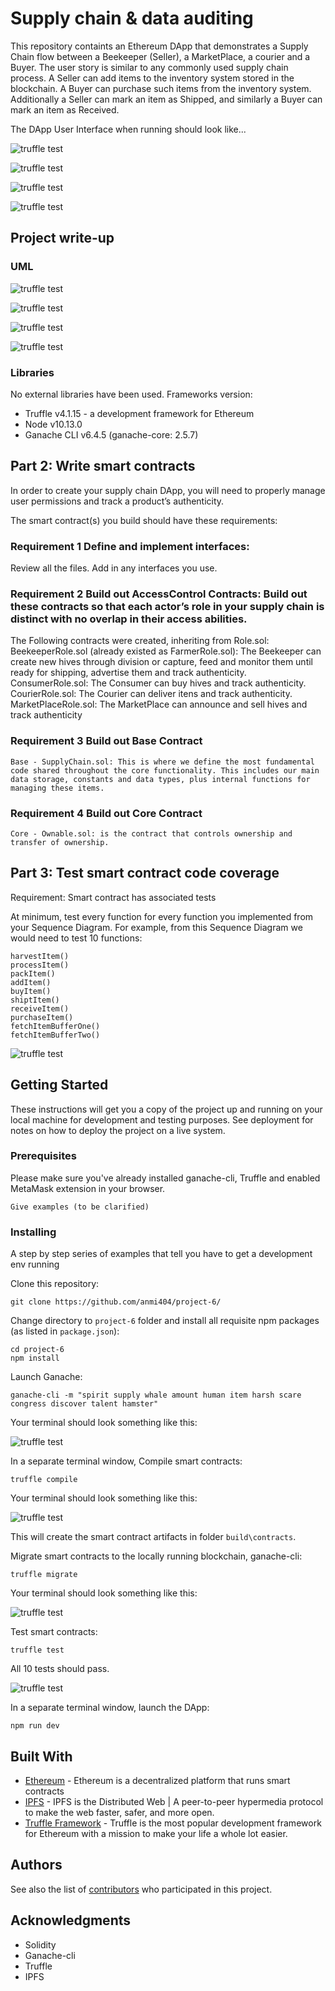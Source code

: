 # Supply chain & data auditing

This repository containts an Ethereum DApp that demonstrates a Supply Chain flow between a Beekeeper (Seller), a MarketPlace, a courier and a Buyer. The user story is similar to any commonly used supply chain process. A Seller can add items to the inventory system stored in the blockchain. A Buyer can purchase such items from the inventory system. Additionally a Seller can mark an item as Shipped, and similarly a Buyer can mark an item as Received.

The DApp User Interface when running should look like...

![truffle test](images/ftc_product_overview.png)

![truffle test](images/ftc_farm_details.png)

![truffle test](images/ftc_product_details.png)

![truffle test](images/ftc_transaction_history.png)

## Project write-up 
### UML
![truffle test](UML/Activity_v3.png)

![truffle test](UML/Sequence_v3.png)

![truffle test](UML/State_v3.png)

![truffle test](UML/Class_v3.png)

### Libraries
No external libraries have been used. Frameworks version:
- Truffle v4.1.15 - a development framework for Ethereum
- Node v10.13.0
- Ganache CLI v6.4.5 (ganache-core: 2.5.7)

## Part 2: Write smart contracts
In order to create your supply chain DApp, you will need to properly manage user permissions and track a product’s authenticity.

The smart contract(s) you build should have these requirements:

###  Requirement 1 	Define and implement interfaces: 
Review all the files. Add in any interfaces you use. 

### Requirement 2 	Build out AccessControl Contracts: Build out these contracts so that each actor’s role in your supply chain is distinct with no overlap in their access abilities. 
The Following contracts were created, inheriting from Role.sol:  
    BeekeeperRole.sol (already existed as FarmerRole.sol): The Beekeeper can create new hives through division or capture, feed and monitor them until ready for shipping, advertise them and track authenticity.
    ConsumerRole.sol: The Consumer can buy hives and track authenticity.
    CourierRole.sol: The Courier can deliver itens and track authenticity.
    MarketPlaceRole.sol: The MarketPlace can announce and sell hives and track authenticity
   
### Requirement 3 	Build out Base Contract
    Base - SupplyChain.sol: This is where we define the most fundamental code shared throughout the core functionality. This includes our main data storage, constants and data types, plus internal functions for managing these items.

### Requirement 4 	Build out Core Contract
    Core - Ownable.sol: is the contract that controls ownership and transfer of ownership.

## Part 3: Test smart contract code coverage
Requirement: Smart contract has associated tests

At minimum, test every function for every function you implemented from your Sequence Diagram. For example, from this Sequence Diagram we would need to test 10 functions:

    harvestItem()
    processItem()
    packItem()
    addItem()
    buyItem()
    shiptItem()
    receiveItem()
    purchaseItem()
    fetchItemBufferOne()
    fetchItemBufferTwo()

![truffle test](UML/Sequence_v3.png)

## Getting Started

These instructions will get you a copy of the project up and running on your local machine for development and testing purposes. See deployment for notes on how to deploy the project on a live system.

### Prerequisites

Please make sure you've already installed ganache-cli, Truffle and enabled MetaMask extension in your browser.

```
Give examples (to be clarified)
```

### Installing

A step by step series of examples that tell you have to get a development env running

Clone this repository:

```
git clone https://github.com/anmi404/project-6/
```

Change directory to ```project-6``` folder and install all requisite npm packages (as listed in ```package.json```):

```
cd project-6
npm install
```

Launch Ganache:

```
ganache-cli -m "spirit supply whale amount human item harsh scare congress discover talent hamster"
```

Your terminal should look something like this:

![truffle test](images/ganache-cli.png)

In a separate terminal window, Compile smart contracts:

```
truffle compile
```

Your terminal should look something like this:

![truffle test](images/truffle_compile.png)

This will create the smart contract artifacts in folder ```build\contracts```.

Migrate smart contracts to the locally running blockchain, ganache-cli:

```
truffle migrate
```

Your terminal should look something like this:

![truffle test](images/truffle_migrate.png)

Test smart contracts:

```
truffle test
```

All 10 tests should pass.

![truffle test](images/truffle_test.png)

In a separate terminal window, launch the DApp:

```
npm run dev
```

## Built With

* [Ethereum](https://www.ethereum.org/) - Ethereum is a decentralized platform that runs smart contracts
* [IPFS](https://ipfs.io/) - IPFS is the Distributed Web | A peer-to-peer hypermedia protocol
to make the web faster, safer, and more open.
* [Truffle Framework](http://truffleframework.com/) - Truffle is the most popular development framework for Ethereum with a mission to make your life a whole lot easier.

## Authors

See also the list of [contributors](https://github.com/anmi404/project-6/contributors.md) who participated in this project.

## Acknowledgments

* Solidity
* Ganache-cli
* Truffle
* IPFS
